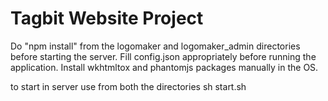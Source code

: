 Tagbit Website Project
=========================
Do "npm install" from the logomaker and logomaker_admin directories before starting the server.
Fill config.json appropriately before running the application.
Install wkhtmltox and phantomjs packages manually in the OS.

to start in server use from both the directories
	sh start.sh
	
